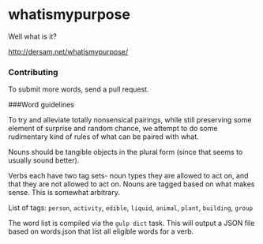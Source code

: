# whatismypurpose
Well what is it?

http://dersam.net/whatismypurpose/

### Contributing
To submit more words, send a pull request.

###Word guidelines

To try and alleviate totally nonsensical pairings, while still preserving some
element of surprise and random chance, we attempt to do some rudimentary
kind of rules of what can be paired with what.

Nouns should be tangible objects in the plural form (since that seems to usually sound better).

Verbs each have two tag sets- noun types they are allowed to act on, and that they are not allowed to act on.
Nouns are tagged based on what makes sense. This is somewhat arbitrary.

List of tags:
`person`, `activity`, `edible`, `liquid`, `animal`,
`plant`, `building`, `group`

The word list is compiled via the `gulp dict` task. This will output a JSON file
based on words.json that list all eligible words for a verb.
